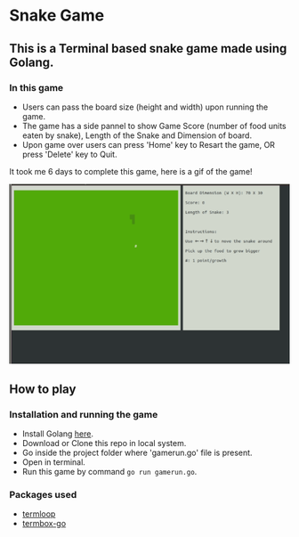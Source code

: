# Snake Game 

## This is a Terminal based snake game made using Golang.

### In this game

* Users can pass the board size (height and width) upon running the game.
* The game has a side pannel to show Game Score (number of food units eaten by snake), Length of the Snake and Dimension of board.
* Upon game over users can press 'Home' key to Resart the game, OR press 'Delete' key to Quit.
  
It took me 6 days to complete this game, here is a gif of the game!

![GIF](https://github.com/techieaman94/Snake-game-in-golang/blob/main/util/snake-go-game.gif)

## How to play

### Installation and running the game

* Install Golang [here](https://golang.org/).
* Download or Clone this repo in local system.
* Go inside the project folder where 'gamerun.go' file is present.
* Open in terminal.
* Run this game by command `go run gamerun.go`.

### Packages used

* [termloop](https://github.com/JoelOtter/termloop)
* [termbox-go](https://github.com/nsf/termbox-go)


